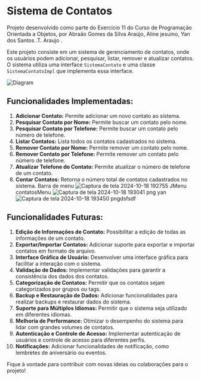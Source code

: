 # Sistema de Contatos

Projeto desenvolvido como parte do Exercício 11 do Curso de Programação Orientada a Objetos, por Abraão Gomes da Silva Araújo, Aline jesuino, Yan dos Santos .T. Araujo .

Este projeto consiste em um sistema de gerenciamento de contatos, onde os usuários podem adicionar, pesquisar, listar, remover e atualizar contatos. O sistema utiliza uma interface `SistemaContato` e uma classe `SistemaContatoImpl` que implementa essa interface.

![Diagram](https://github.com/Abraaog/SistemaContato/assets/94805151/675e9e30-2bd2-452d-bf38-e1f37b64300a)

## Funcionalidades Implementadas:

1. **Adicionar Contato:** Permite adicionar um novo contato ao sistema.
2. **Pesquisar Contato por Nome:** Permite buscar um contato pelo nome.
3. **Pesquisar Contato por Telefone:** Permite buscar um contato pelo número de telefone.
4. **Listar Contatos:** Lista todos os contatos cadastrados no sistema.
5. **Remover Contato por Nome:** Permite remover um contato pelo nome.
6. **Remover Contato por Telefone:** Permite remover um contato pelo número de telefone.
7. **Atualizar Telefone do Contato:** Permite atualizar o número de telefone de um contato.
8. **Contar Contatos:** Retorna o número total de contatos cadastrados no sistema.
Barra de menu 
![Captura de tela 2024-10-18 192755](https://github.com/user-attachments/assets/fe3d2ad2-0ab3-4b62-9d00-1a41eadc3653)
JMenu contatosMenu
![Captura de tela 2024-10-18 193041 png yan ](https://github.com/user-attachments/assets/0dfb1539-2d06-4057-abc1-b644b895bb26)
![Captura de tela 2024-10-18 193450 pngdsfsdf](https://github.com/user-attachments/assets/f62da547-7b2b-4090-99b4-822c2cced3bc)

## Funcionalidades Futuras:

1. **Edição de Informações de Contato:** Possibilitar a edição de todas as informações de um contato.
2. **Exportar/Importar Contatos:** Adicionar suporte para exportar e importar contatos em formato de arquivo.
3. **Interface Gráfica de Usuário:** Desenvolver uma interface gráfica para facilitar a interação com o sistema.
4. **Validação de Dados:** Implementar validações para garantir a consistência dos dados dos contatos.
5. **Categorização de Contatos:** Permitir que os contatos sejam categorizados por grupos ou tags.
6. **Backup e Restauração de Dados:** Adicionar funcionalidades para realizar backups e restaurar dados do sistema.
7. **Suporte para Múltiplos Idiomas:** Permitir que o sistema seja utilizado em diferentes idiomas.
8. **Melhoria de Performance:** Otimizar o desempenho do sistema para lidar com grandes volumes de contatos.
9. **Autenticação e Controle de Acesso:** Implementar autenticação de usuários e controle de acesso para diferentes perfis.
10. **Notificações:** Adicionar funcionalidades de notificação, como lembretes de aniversário ou eventos.


Fique à vontade para contribuir com novas ideias ou colaborações para o projeto!
